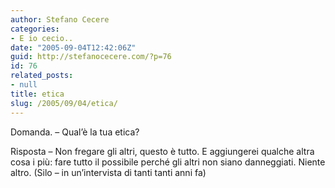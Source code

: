 ```yaml
---
author: Stefano Cecere
categories:
- E io cecio..
date: "2005-09-04T12:42:06Z"
guid: http://stefanocecere.com/?p=76
id: 76
related_posts:
- null
title: etica
slug: /2005/09/04/etica/
---
```


Domanda. &#8211; Qual&#8217;è la tua etica?
  
Risposta &#8211; Non fregare gli altri, questo è tutto. E aggiungerei qualche altra cosa i più: fare tutto il possibile perché gli altri non siano danneggiati. Niente altro. (Silo &#8211; in un&#8217;intervista di tanti tanti anni fa)
